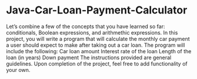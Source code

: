 # Java-Car-Loan-Payment-Calculator
Let’s combine a few of the concepts that you have learned so far: conditionals, Boolean expressions, and arithmethic expressions.  In this project, you will write a program that will calculate the monthly car payment a user should expect to make after taking out a car loan. The program will include the following:  Car loan amount Interest rate of the loan Length of the loan (in years) Down payment The instructions provided are general guidelines. Upon completion of the project, feel free to add functionality of your own.
